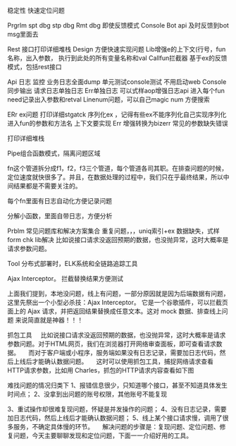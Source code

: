 稳定性  快速定位问题


Prgrlm spt dbg stp dbg
Rmt dbg
即使反馈模式
Console 
Bot api 及时反馈到bot msg里面去

Rest 接口打印详细堆栈
Design 方便快速实现问题
Lib增强e的上下文(行号，fun名称，出入参数，
执行到此处的所有变量名称和val
Callfun拦截器
基于ex的反馈模式，包括rest接口

Api 日志   监控 业务日志全面dump 
单元测试console测试 不用启动web
Console同步输出
请求日志单独日志
Err单独日志
可以式样aop增强日志api
进入每个fun need记录出入参数和retval
Linenum问题，可以自己magic num 方便搜索

ERr ex问题
打印详细stgatck
序列化ex ，记得有些ex不能序列化自己实现序列化
进入fun的参数和方法名 上下文要实现
Err 增强转换为bizerr 常见的参数缺失错误


打印详细堆栈

Pipe组合函数模式，隔离问题区域

fn这个管道拆分成f1，f2，f3三个管道，每个管道各司其职。在排查问题的时候，定位速度就快很多了。并且，在数据处理的过程中，我们只在乎最终结果，所以中间结果都是不需要关注的。

每个fn里面有日志自动化方便记录问题

分解小函数，里面自带日志，方便分析


Prblm 常见问题库和解决方案集合
重复问题，，，uniq索引+ex
数据缺失，式样form chk lib解决
比如说接口请求没返回预期的数据，也没抛异常，这时大概率是请求参数问题。

Tool
分布式部署时，ELK系统和全链路追踪工具

Ajax Interceptor。 拦截替换结果方便测试


上面我们提到，本地没问题，线上有问题，一部分原因就是因为后端数据有问题，这里先祭出一个小型必杀技：Ajax Interceptor。
它是一个谷歌插件，可以拦截页面上的 Ajax 请求，并把返回结果替换成任意文本。这对 mock 数据、排查线上问题 来说简直就是神器！！！

抓包工具
    比如说接口请求没返回预期的数据，也没抛异常，这时大概率是请求参数问题。对于HTML网页，我们在浏览器打开网络审查面板，即可查看请求数据。
    而对于客户端或小程序，服务端如果没有日志记录，需要加日志代码，然后上线后才能确认数据问题。
    这时可以使用抓包工具，捕捉网络请求查看HTTP请求参数，比如用 Charles，抓包的HTTP请求内容查看如下图


 难找问题的情况归类下
1、报错信息很少，只知道哪个接口，甚至不知道具体发生时间点；
2、没拿到出问题的账号权限，其他账号不能复现

3、重试操作却很难复现问题，怀疑是并发操作的问题；
4、没有日志记录，需要加日志代码，然后上线后才能确认数据问题；
5、线上某个接口请求慢，调用了很多服务，不确定具体慢的环节。
    解决问题的步骤是：复现问题、定位问题、修复问题，今天主要聊聊发现和定位问题，下面一一介绍好用的工具。


